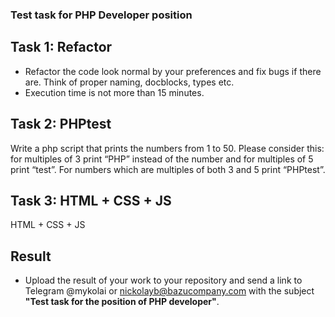 ### Test task for PHP Developer position
## Task 1: Refactor
- Refactor the code look normal by your preferences and fix bugs if there are. Think of proper naming, docblocks, types etc.
- Execution time is not more than 15 minutes.

## Task 2: PHPtest
Write a php script that prints the numbers from 1 to 50. Please consider this: for multiples of 3 print “PHP” instead of the number and for multiples of 5 print “test”. For numbers which are multiples of both 3 and 5 print “PHPtest”.

## Task 3: HTML + CSS + JS
HTML + CSS + JS

## Result
- Upload the result of your work to your repository and send a link to Telegram @mykolai or nickolayb@bazucompany.com with the subject **"Test task for the position of PHP developer"**.
